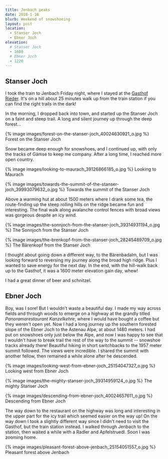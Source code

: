 ```yaml
---
title: Jenbach peaks
date: 2018-1-16
blurb: Weekend of snowshoeing
layout: post
location:
  - Stanser Joch
  - Ebner Joch
elevation:
  # Stanser Joch
  - 1600
  # Ebner Joch
  - 1220
---
```


## Stanser Joch 

I took the train to Jenbach Friday night, where I stayed at the
<a href="https://www.gasthof-rieder.at/">Gasthof Rieder</a>. It's
on a hill about 25 minutes walk up from the train station if you
can find the right trails in the dark!

In the morning, I dropped back into town, and started up the
Stanser Joch on a faint and steep trail. A long and silent journey up
through the deep forest...


{% image images/forest-on-the-stanser-joch_40024630921_o.jpg %}
Forest on the Stanser Joch



Snow became deep enough for snowshoes, and I continued up, with only the
tracks of Gämse to keep me company. After a long time, I reached more open
country.

{% image images/looking-to-maurach_39126866185_o.jpg %}
Looking to Maurach


{% image images/towards-the-summit-of-the-stanser-joch_39993079632_o.jpg %}
Towards the summit of the Stanser Joch


Above a warming hut at about 1500 meters where I drank some tea, the route-finding up the
steep rolling hills on the ridge became fun and interesting. The final
walk along avalanche control fences with broad views was gorgeous
despite an icy wind.

{% image images/the-sonnjoch-from-the-stanser-joch_39314931194_o.jpg %}
The Sonnjoch from the Stanser Joch


{% image images/the-brenkopf-from-the-stanser-joch_28245489709_o.jpg %}
The Bärenkopf from the Stanser Joch


I thought about going down a different way, to the Bärenbadalm, but I was looking
forward to reversing my journey along the broad high ridge. Plus I wanted to save
energy for the next day. In the end, with the hill-walk back up to the Gasthof,
it was a 1600 meter elevation gain day, whew!

I had a great dinner of beer and schnitzel.

## Ebner Joch

Boy, was I sore! But I wouldn't waste a beautiful day. I made my way across fields
and through woods to emerge on a highway at the grandly titled
_Panoramarestaurant Kanzelkehre_, where I would have bought a coffee but they
weren't open yet. Now I had a long journey up the southern forested slope of
the Ebner Joch to the Astenau Alpe, at about 1480 meters. I had put on snowshoes
only just below the Alpe, and now I was happy to see that I wouldn't have to
break trail the rest of the way to the summit -- snowshoe tracks already there!
Beautiful hiking in short switchbacks to the 1957 meter summit followed.
The views were incredible. I shared the summit with another fellow, then remained
a while alone after he descended.

{% image images/looking-west-from-ebner-joch_25154047327_o.jpg %}
Looking west from Ebner Joch


{% image images/the-mighty-stanser-joch_39314959124_o.jpg %}
The mighty Stanser Joch


{% image images/descending-from-ebner-joch_40024657611_o.jpg %}
Descending from Ebner Joch


The way down to the restaurant on the highway was long and interesting in the upper
part for the icy trail which seemed easier on the way up! On the way down I
took a slightly different way since I didn't need to visit the Gasthof, but
the train station instead. I walked through Jenbach to the station, then waited
a while with a Radler and Apfelstruedl. Soon I was zooming home.

{% image images/pleasant-forest-above-jenbach_25154051557_o.jpg %}
Pleasant forest above Jenbach





